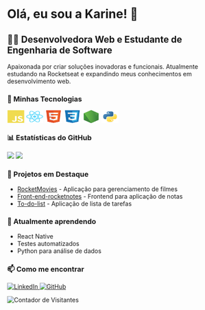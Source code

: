 # Olá, eu sou a Karine! 👋

## 👩‍💻 Desenvolvedora Web e Estudante de Engenharia de Software

Apaixonada por criar soluções inovadoras e funcionais. Atualmente estudando na Rocketseat e expandindo meus conhecimentos em desenvolvimento web.

### 🚀 Minhas Tecnologias

<div style="display: inline_block">
  <img align="center" alt="JavaScript" height="30" width="40" src="https://raw.githubusercontent.com/devicons/devicon/master/icons/javascript/javascript-plain.svg">
  <img align="center" alt="React" height="30" width="40" src="https://raw.githubusercontent.com/devicons/devicon/master/icons/react/react-original.svg">
  <img align="center" alt="HTML" height="30" width="40" src="https://raw.githubusercontent.com/devicons/devicon/master/icons/html5/html5-original.svg">
  <img align="center" alt="CSS" height="30" width="40" src="https://raw.githubusercontent.com/devicons/devicon/master/icons/css3/css3-original.svg">
  <img align="center" alt="Node.js" height="30" width="40" src="https://raw.githubusercontent.com/devicons/devicon/master/icons/nodejs/nodejs-original.svg">
  <img align="center" alt="Python" height="30" width="40" src="https://raw.githubusercontent.com/devicons/devicon/master/icons/python/python-original.svg">
</div>

### 📊 Estatísticas do GitHub

<div>
  <img height="180em" src="https://github-readme-stats.vercel.app/api?username=Karineprates&show_icons=true&theme=radical&include_all_commits=true&count_private=true"/>
  <img height="180em" src="https://github-readme-stats.vercel.app/api/top-langs/?username=Karineprates&layout=compact&langs_count=7&theme=radical"/>
</div>

### 🔭 Projetos em Destaque

- [RocketMovies](https://github.com/Karineprates/RocketMovies)  - Aplicação para gerenciamento de filmes
- [Front-end-rocketnotes](https://github.com/Karineprates/Front-end-rocketnotes)  - Frontend para aplicação de notas
- [To-do-list](https://github.com/Karineprates/To-do-list)  - Aplicação de lista de tarefas

### 🌱 Atualmente aprendendo

- React Native
- Testes automatizados
- Python para análise de dados

### 📫 Como me encontrar

[![LinkedIn](https://img.shields.io/badge/-LinkedIn-blue?style=flat-square&logo=Linkedin&logoColor=white&link=https://www.linkedin.com/in/karine-prates-7202a121a/) ](https://www.linkedin.com/in/karine-prates-7202a121a/) 
[![GitHub](https://img.shields.io/github/followers/Karineprates?label=follow&style=social) ](https://github.com/Karineprates) 

![Contador de Visitantes](https://visitor-badge.laobi.icu/badge?page_id=Karineprates.Karineprates) 
